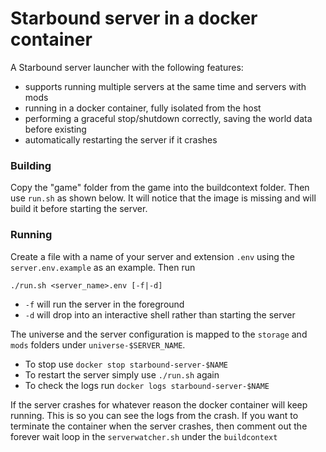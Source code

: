 # Starbound server in a docker container

A Starbound server launcher with the following features:

* supports running multiple servers at the same time and servers with mods
* running in a docker container, fully isolated from the host
* performing a graceful stop/shutdown correctly, saving the world data before existing
* automatically restarting the server if it crashes

### Building

Copy the "game" folder from the game into the buildcontext folder. Then use `run.sh` as shown below. It will notice that the image is missing and will build it before starting the server.

### Running

Create a file with a name of your server and extension `.env` using the `server.env.example` as an example. Then run

`./run.sh <server_name>.env [-f|-d]`

* `-f` will run the server in the foreground
* `-d` will drop into an interactive shell rather than starting the server

The universe and the server configuration is mapped to the `storage` and `mods` folders under `universe-$SERVER_NAME`.

* To stop use `docker stop starbound-server-$NAME`
* To restart the server simply use `./run.sh` again
* To check the logs run `docker logs starbound-server-$NAME`

If the server crashes for whatever reason the docker container will keep running. This is so you can see the logs from the crash.
If you want to terminate the container when the server crashes, then comment out the forever wait loop in the `serverwatcher.sh` under the `buildcontext`
